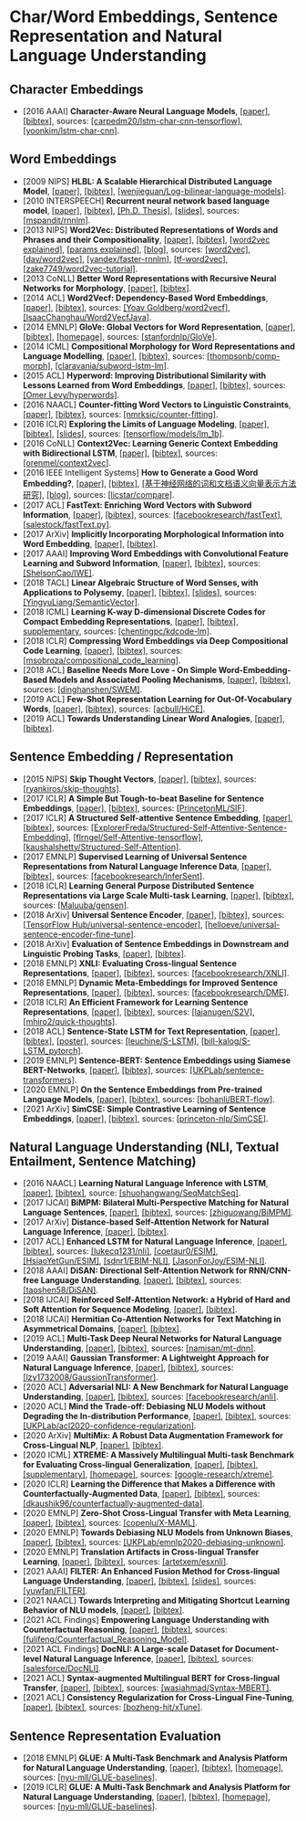 # Char/Word Embeddings, Sentence Representation and Natural Language Understanding

## Character Embeddings
- [2016 AAAI] **Character-Aware Neural Language Models**, [[paper]](https://arxiv.org/pdf/1508.06615.pdf), [[bibtex]](/Bibtex/Character-Aware%20Neural%20Language%20Models.bib), sources: [[carpedm20/lstm-char-cnn-tensorflow]](https://github.com/carpedm20/lstm-char-cnn-tensorflow), [[yoonkim/lstm-char-cnn]](https://github.com/yoonkim/lstm-char-cnn).

## Word Embeddings
- [2009 NIPS] **HLBL: A Scalable Hierarchical Distributed Language Model**, [[paper]](http://citeseerx.ist.psu.edu/viewdoc/download?doi=10.1.1.205.5467&rep=rep1&type=pdf), [[bibtex]](/Bibtex/HLBL.bib), [[wenjieguan/Log-bilinear-language-models]](https://github.com/wenjieguan/Log-bilinear-language-models).
- [2010 INTERSPEECH] **Recurrent neural network based language model**, [[paper]](http://www.fit.vutbr.cz/research/groups/speech/publi/2010/mikolov_interspeech2010_IS100722.pdf), [[bibtex]](/Bibtex/Recurrent%20neural%20network%20based%20language%20model.bib), [[Ph.D. Thesis]](http://www.fit.vutbr.cz/~imikolov/rnnlm/thesis.pdf), [[slides]](http://www.fit.vutbr.cz/~imikolov/rnnlm/google.pdf), sources: [[mspandit/rnnlm]](https://github.com/mspandit/rnnlm).
- [2013 NIPS] **Word2Vec: Distributed Representations of Words and Phrases and their Compositionality**, [[paper]](https://arxiv.org/pdf/1310.4546.pdf), [[bibtex]](/Bibtex/Word2Vec.bib), [[word2vec explained]](https://arxiv.org/pdf/1402.3722.pdf), [[params explained]](https://arxiv.org/pdf/1411.2738.pdf), [[blog]](https://isaacchanghau.github.io/post/word2vec/), sources: [[word2vec]](https://code.google.com/archive/p/word2vec/), [[dav/word2vec]](https://github.com/dav/word2vec), [[yandex/faster-rnnlm]](https://github.com/yandex/faster-rnnlm), [[tf-word2vec]](https://github.com/tensorflow/tensorflow/tree/master/tensorflow/examples/tutorials/word2vec), [[zake7749/word2vec-tutorial]](https://github.com/zake7749/word2vec-tutorial).
- [2013 CoNLL] **Better Word Representations with Recursive Neural Networks for Morphology**, [[paper]](https://www.aclweb.org/anthology/W13-3512.pdf), [[bibtex]](https://www.aclweb.org/anthology/W13-3512.bib).
- [2014 ACL] **Word2Vecf: Dependency-Based Word Embeddings**, [[paper]](https://www.aclweb.org/anthology/P14-2050.pdf), [[bibtex]](https://www.aclweb.org/anthology/P14-2050.bib), sources: [[Yoav Goldberg/word2vecf]](https://bitbucket.org/yoavgo/word2vecf), [[IsaacChanghau/Word2VecfJava]](https://github.com/IsaacChanghau/Word2VecfJava).
- [2014 EMNLP] **GloVe: Global Vectors for Word Representation**, [[paper]](https://nlp.stanford.edu/pubs/glove.pdf), [[bibtex]](https://www.aclweb.org/anthology/D14-1162.bib), [[homepage]](https://nlp.stanford.edu/projects/glove/), sources: [[stanfordnlp/GloVe]](https://github.com/stanfordnlp/GloVe).
- [2014 ICML] **Compositional Morphology for Word Representations and Language Modelling**, [[paper]](http://proceedings.mlr.press/v32/botha14.pdf), [[bibtex]](/Bibtex/Compositional%20Morphology%20for%20Word%20Representations%20and%20Language%20Modelling.bib), sources: [[thompsonb/comp-morph]](https://github.com/thompsonb/comp-morph), [[claravania/subword-lstm-lm]](https://github.com/claravania/subword-lstm-lm).
- [2015 ACL] **Hyperword: Improving Distributional Similarity with Lessons Learned from Word Embeddings**, [[paper]](https://www.aclweb.org/anthology/Q15-1016.pdf), [[bibtex]](https://www.aclweb.org/anthology/Q15-1016.bib), sources: [[Omer Levy/hyperwords]](https://bitbucket.org/omerlevy/hyperwords).
- [2016 NAACL] **Counter-fitting Word Vectors to Linguistic Constraints**, [[paper]](http://aclweb.org/anthology/N16-1018), [[bibtex]](/Bibtex/Counter-fitting%20Word%20Vectors%20to%20Linguistic%20Constraints.bib), sources: [[nmrksic/counter-fitting]](https://github.com/nmrksic/counter-fitting).
- [2016 ICLR] **Exploring the Limits of Language Modeling**, [[paper]](https://arxiv.org/pdf/1602.02410.pdf), [[bibtex]](/Bibtex/Exploring%20the%20Limits%20of%20Language%20Modeling.bib), [[slides]](https://www.cs.toronto.edu/~duvenaud/courses/csc2541/slides/lipnet.pdf), sources: [[tensorflow/models/lm_1b]](https://github.com/tensorflow/models/tree/master/research/lm_1b).
- [2016 CoNLL] **Context2Vec: Learning Generic Context Embedding with Bidirectional LSTM**, [[paper]](https://www.aclweb.org/anthology/K16-1006.pdf), [[bibtex]](https://www.aclweb.org/anthology/K16-1006.bib), sources: [[orenmel/context2vec]](https://github.com/orenmel/context2vec).
- [2016 IEEE Intelligent Systems] **How to Generate a Good Word Embedding?**, [[paper]](https://arxiv.org/pdf/1507.05523.pdf), [[bibtex]](/Bibtex/How%20to%20Generate%20a%20Good%20Word%20Embedding.bib), [[基于神经网络的词和文档语义向量表示方法研究]](https://arxiv.org/pdf/1611.05962.pdf), [[blog]](http://licstar.net/archives/620), sources: [[licstar/compare]](https://github.com/licstar/compare).
- [2017 ACL] **FastText: Enriching Word Vectors with Subword Information**, [[paper]](https://www.aclweb.org/anthology/Q17-1010.pdf), [[bibtex]](https://www.aclweb.org/anthology/Q17-1010.bib), sources: [[facebookresearch/fastText]](https://github.com/facebookresearch/fastText), [[salestock/fastText.py]](https://github.com/salestock/fastText.py).
- [2017 ArXiv] **Implicitly Incorporating Morphological Information into Word Embedding**, [[paper]](https://arxiv.org/pdf/1701.02481.pdf), [[bibtex]](/Bibtex/Implicitly%20Incorporating%20Morphological%20Information%20into%20Word%20Embedding.bib).
- [2017 AAAI] **Improving Word Embeddings with Convolutional Feature Learning and Subword Information**, [[paper]](https://aaai.org/ocs/index.php/AAAI/AAAI17/paper/view/14724/14187), [[bibtex]](/Bibtex/Improving%20Word%20Embeddings%20with%20Convolutional%20Feature%20Learning%20and%20Subword%20Information.bib), sources: [[ShelsonCao/IWE]](https://github.com/ShelsonCao/IWE).
- [2018 TACL] **Linear Algebraic Structure of Word Senses, with Applications to Polysemy**, [[paper]](https://www.aclweb.org/anthology/Q18-1034.pdf), [[bibtex]](https://www.aclweb.org/anthology/Q18-1034.bib), [[slides]](https://pdfs.semanticscholar.org/d770/5adf01fc9791337ed17dd37236129ef3a0f4.pdf), sources: [[YingyuLiang/SemanticVector]](https://github.com/YingyuLiang/SemanticVector).
- [2018 ICML] **Learning K-way D-dimensional Discrete Codes for Compact Embedding Representations**, [[paper]](https://arxiv.org/pdf/1806.09464.pdf), [[bibtex]](/Bibtex/Learning%20K-way%20D-dimensional%20Discrete%20Codes%20for%20Compact%20Embedding%20Representations.bib), [supplementary](http://web.cs.ucla.edu/~yzsun/papers/2018_icml_KDCoding_supp.pdf), sources: [[chentingpc/kdcode-lm]](https://github.com/chentingpc/kdcode-lm).
- [2018 ICLR] **Compressing Word Embeddings via Deep Compositional Code Learning**, [[paper]](https://openreview.net/pdf?id=BJRZzFlRb), [[bibtex]](/Bibtex/Compressing%20Word%20Embeddings%20via%20Deep%20Compositional%20Code%20Learning.bib), sources: [[msobroza/compositional_code_learning]](https://github.com/msobroza/compositional_code_learning).
- [2018 ACL] **Baseline Needs More Love - On Simple Word-Embedding-Based Models and Associated Pooling Mechanisms**, [[paper]](https://www.aclweb.org/anthology/P18-1041), [[bibtex]](/Bibtex/Baseline%20Needs%20More%20Love.bib), sources: [[dinghanshen/SWEM]](https://github.com/dinghanshen/SWEM).
- [2019 ACL] **Few-Shot Representation Learning for Out-Of-Vocabulary Words**, [[paper]](https://www.aclweb.org/anthology/P19-1402.pdf), [[bibtex]](/Bibtex/Few-Shot%20Representation%20Learning%20for%20Out-Of-Vocabulary%20Words.bib), sources: [[acbull/HiCE]](https://github.com/acbull/HiCE).
- [2019 ACL] **Towards Understanding Linear Word Analogies**, [[paper]](https://www.aclweb.org/anthology/P19-1315.pdf), [[bibtex]](https://www.aclweb.org/anthology/P19-1315.bib).

## Sentence Embedding / Representation
- [2015 NIPS] **Skip Thought Vectors**, [[paper]](https://papers.nips.cc/paper/5950-skip-thought-vectors.pdf), [[bibtex]](/Bibtex/Skip%20Thought%20Vectors.bib), sources: [[ryankiros/skip-thoughts]](https://github.com/ryankiros/skip-thoughts).
- [2017 ICLR] **A Simple But Tough-to-beat Baseline for Sentence Embeddings**, [[paper]](https://openreview.net/pdf?id=SyK00v5xx), [[bibtex]](/Bibtex/A%20Simple%20But%20Tough-to-beat%20Baseline%20for%20Sentence%20Embeddings.bib), sources: [[PrincetonML/SIF]](https://github.com/PrincetonML/SIF).
- [2017 ICLR] **A Structured Self-attentive Sentence Embedding**, [[paper]](https://arxiv.org/pdf/1703.03130.pdf), [[bibtex]](/Bibtex/A%20Structured%20Self-attentive%20Sentence%20Embedding.bib), sources: [[ExplorerFreda/Structured-Self-Attentive-Sentence-Embedding]](https://github.com/ExplorerFreda/Structured-Self-Attentive-Sentence-Embedding), [[flrngel/Self-Attentive-tensorflow]](https://github.com/flrngel/Self-Attentive-tensorflow), [[kaushalshetty/Structured-Self-Attention]](https://github.com/kaushalshetty/Structured-Self-Attention).
- [2017 EMNLP] **Supervised Learning of Universal Sentence Representations from Natural Language Inference Data**, [[paper]](http://aclweb.org/anthology/D17-1070), [[bibtex]](/Bibtex/Supervised%20Learning%20of%20Universal%20Sentence%20Representations%20from%20Natural%20Language%20Inference%20Data.bib), sources: [[facebookresearch/InferSent]](https://github.com/facebookresearch/InferSent).
- [2018 ICLR] **Learning General Purpose Distributed Sentence Representations via Large Scale Multi-task Learning**, [[paper]](https://openreview.net/pdf?id=B18WgG-CZ), [[bibtex]](/Bibtex/Learning%20General%20Purpose%20Distributed%20Sentence%20Representations%20via%20Large%20Scale%20Multi-task%20Learning.bib), sources: [[Maluuba/gensen]](https://github.com/Maluuba/gensen).
- [2018 ArXiv] **Universal Sentence Encoder**, [[paper]](https://arxiv.org/pdf/1803.11175.pdf), [[bibtex]](/Bibtex/Universal%20Sentence%20Encoder.bib), sources: [[TensorFlow Hub/universal-sentence-encoder]](https://tfhub.dev/google/universal-sentence-encoder/1), [[helloeve/universal-sentence-encoder-fine-tune]](https://github.com/helloeve/universal-sentence-encoder-fine-tune).
- [2018 ArXiv] **Evaluation of Sentence Embeddings in Downstream and Linguistic Probing Tasks**, [[paper]](https://arxiv.org/pdf/1806.06259.pdf), [[bibtex]](/Bibtex/Evaluation%20of%20sentence%20embeddings%20in%20downstream%20and%20linguistic%20probing%20tasks.bib).
- [2018 EMNLP] **XNLI: Evaluating Cross-lingual Sentence Representations**, [[paper]](http://aclweb.org/anthology/D18-1269), [[bibtex]](/Bibtex/XNLI%20-%20Evaluating%20Cross-lingual%20Sentence%20Representations.bib), sources: [[facebookresearch/XNLI]](https://github.com/facebookresearch/XNLI).
- [2018 EMNLP] **Dynamic Meta-Embeddings for Improved Sentence Representations**, [[paper]](http://aclweb.org/anthology/D18-1176), [[bibtex]](/Bibtex/Dynamic%20Meta-Embeddings%20for%20Improved%20Sentence%20Representations.bib), sources: [[facebookresearch/DME]](https://github.com/facebookresearch/DME).
- [2018 ICLR] **An Efficient Framework for Learning Sentence Representations**, [[paper]](https://openreview.net/pdf?id=rJvJXZb0W), [[bibtex]](/Bibtex/An%20Efficient%20Framework%20for%20Learning%20Sentence%20Representations.bib), sources: [[lajanugen/S2V]](https://github.com/lajanugen/S2V), [[mhiro2/quick-thoughts]](https://github.com/mhiro2/quick-thoughts).
- [2018 ACL] **Sentence-State LSTM for Text Representation**, [[paper]](https://www.aclweb.org/anthology/P18-1030.pdf), [[bibtex]](/Bibtex/Sentence-State%20LSTM%20for%20Text%20Representation.bib), [[poster]](https://www.aclweb.org/anthology/attachments/P18-1030.Poster.pdf), sources: [[leuchine/S-LSTM]](https://github.com/leuchine/S-LSTM), [[bill-kalog/S-LSTM_pytorch]](https://github.com/bill-kalog/S-LSTM_pytorch).
- [2019 EMNLP] **Sentence-BERT: Sentence Embeddings using Siamese BERT-Networks**, [[paper]](https://www.aclweb.org/anthology/D19-1410.pdf), [[bibtex]](https://www.aclweb.org/anthology/D19-1410.bib), sources: [[UKPLab/sentence-transformers]](https://github.com/UKPLab/sentence-transformers).
- [2020 EMNLP] **On the Sentence Embeddings from Pre-trained Language Models**, [[paper]](https://www.aclweb.org/anthology/2020.emnlp-main.733.pdf), [[bibtex]](https://www.aclweb.org/anthology/2020.emnlp-main.733.bib), sources: [[bohanli/BERT-flow]](https://github.com/bohanli/BERT-flow).
- [2021 ArXiv] **SimCSE: Simple Contrastive Learning of Sentence Embeddings**, [[paper]](https://arxiv.org/pdf/2104.08821.pdf), [[bibtex]](/Bibtex/SimCSE%20-%20Simple%20Contrastive%20Learning%20of%20Sentence%20Embeddings.bib), sources: [[princeton-nlp/SimCSE]](https://github.com/princeton-nlp/SimCSE).

## Natural Language Understanding (NLI, Textual Entailment, Sentence Matching)
- [2016 NAACL] **Learning Natural Language Inference with LSTM**, [[paper]](http://www.aclweb.org/anthology/N16-1170), [[bibtex]](/Bibtex/Learning%20Natural%20Language%20Inference%20with%20LSTM.bib), source: [[shuohangwang/SeqMatchSeq]](https://github.com/shuohangwang/SeqMatchSeq).
- [2017 IJCAI] **BiMPM: Bilateral Multi-Perspective Matching for Natural Language Sentences**, [[paper]](https://arxiv.org/pdf/1702.03814.pdf), [[bibtex]](/Bibtex/Bilateral%20Multi-Perspective%20Matching%20for%20Natural%20Language%20Sentences.bib), sources: [[zhiguowang/BiMPM]](https://github.com/zhiguowang/BiMPM).
- [2017 ArXiv] **Distance-based Self-Attention Network for Natural Language Inference**, [[paper]](https://arxiv.org/pdf/1712.02047.pdf), [[bibtex]](/Bibtex/Distance-based%20Self-Attention%20Network%20for%20Natural%20Language%20Inference.bib).
- [2017 ACL] **Enhanced LSTM for Natural Language Inference**, [[paper]](http://aclweb.org/anthology/P17-1152), [[bibtex]](/Bibtex/Enhanced%20LSTM%20for%20Natural%20Language%20Inference.bib), sources: [[lukecq1231/nli]](https://github.com/lukecq1231/nli), [[coetaur0/ESIM]](https://github.com/coetaur0/ESIM), [[HsiaoYetGun/ESIM]](https://github.com/HsiaoYetGun/ESIM), [[sdnr1/EBIM-NLI]](https://github.com/sdnr1/EBIM-NLI), [[JasonForJoy/ESIM-NLI]](https://github.com/JasonForJoy/ESIM-NLI).
- [2018 AAAI] **DiSAN: Directional Self-Attention Network for RNN/CNN-free Language Understanding**, [[paper]](https://arxiv.org/pdf/1709.04696.pdf), [[bibtex]](/Bibtex/DiSAN%20-%20Directional%20Self-Attention%20Network%20for%20RNN%20-%20CNN-free%20Language%20Understanding.bib), sources: [[taoshen58/DiSAN]](https://github.com/taoshen58/DiSAN).
- [2018 IJCAI] **Reinforced Self-Attention Network: a Hybrid of Hard and Soft Attention for Sequence Modeling**, [[paper]](https://www.ijcai.org/proceedings/2018/0604.pdf), [[bibtex]](/Bibtex/Reinforced%20Self-Attention%20Network%20-%20a%20Hybrid%20of%20Hard%20and%20Soft%20Attention%20for%20Sequence%20Modeling.bib).
- [2018 IJCAI] **Hermitian Co-Attention Networks for Text Matching in Asymmetrical Domains**, [[paper]](https://www.ijcai.org/proceedings/2018/0615.pdf), [[bibtex]](/Bibtex/Hermitian%20Co-Attention%20Networks%20for%20Text%20Matching%20in%20Asymmetrical%20Domains.bib).
- [2019 ACL] **Multi-Task Deep Neural Networks for Natural Language Understanding**, [[paper]](https://www.aclweb.org/anthology/P19-1441.pdf), [[bibtex]](/Bibtex/Multi-Task%20Deep%20Neural%20Networks%20for%20Natural%20Language%20Understanding.bib), sources: [[namisan/mt-dnn]](https://github.com/namisan/mt-dnn).
- [2019 AAAI] **Gaussian Transformer: A Lightweight Approach for Natural Language Inference**, [[paper]](https://ojs.aaai.org//index.php/AAAI/article/view/4614), [[bibtex]](/Bibtex/Gaussian%20Transformer%20-%20A%20Lightweight%20Approach%20for%20Natural%20Language%20Inference.bib), sources: [[lzy1732008/GaussionTransformer]](https://github.com/lzy1732008/GaussionTransformer).
- [2020 ACL] **Adversarial NLI: A New Benchmark for Natural Language Understanding**, [[paper]](https://www.aclweb.org/anthology/2020.acl-main.441.pdf), [[bibtex]](https://www.aclweb.org/anthology/2020.acl-main.441.bib), sources: [[facebookresearch/anli]](https://github.com/facebookresearch/anli).
- [2020 ACL] **Mind the Trade-off: Debiasing NLU Models without Degrading the In-distribution Performance**, [[paper]](https://aclanthology.org/2020.acl-main.770.pdf), [[bibtex]](/Bibtex/Mind%20the%20Trade-off%20-%20Debiasing%20NLU%20Models%20without%20Degrading%20the%20In-distribution%20Performance.bib), sources: [[UKPLab/acl2020-confidence-regularization]](https://github.com/UKPLab/acl2020-confidence-regularization).
- [2020 ArXiv] **MultiMix: A Robust Data Augmentation Framework for Cross-Lingual NLP**, [[paper]](https://arxiv.org/pdf/2004.13240.pdf), [[bibtex]](/Bibtex/MultiMix%20-%20A%20Robust%20Data%20Augmentation%20Framework%20for%20Cross-Lingual%20NLP.bib).
- [2020 ICML] **XTREME: A Massively Multilingual Multi-task Benchmark for Evaluating Cross-lingual Generalization**, [[paper]](http://proceedings.mlr.press/v119/hu20b/hu20b.pdf), [[bibtex]](/Bibtex/XTREME%20-%20A%20Massively%20Multilingual%20Multi-task%20Benchmark%20for%20Evaluating%20Cross-lingual%20Generalization.bib), [[supplementary]](http://proceedings.mlr.press/v119/hu20b/hu20b-supp.pdf), [[homepage]](https://sites.research.google/xtreme), sources: [[google-research/xtreme]](https://github.com/google-research/xtreme).
- [2020 ICLR] **Learning the Difference that Makes a Difference with Counterfactually-Augmented Data**, [[paper]](https://openreview.net/pdf?id=Sklgs0NFvr), [[bibtex]](/Bibtex/Learning%20the%20Difference%20that%20Makes%20a%20Difference%20with%20Counterfactually-Augmented%20Data.bib), sources: [[dkaushik96/counterfactually-augmented-data]](https://github.com/dkaushik96/counterfactually-augmented-data).
- [2020 EMNLP] **Zero-Shot Cross-Lingual Transfer with Meta Learning**, [[paper]](https://www.aclweb.org/anthology/2020.emnlp-main.368.pdf), [[bibtex]](https://www.aclweb.org/anthology/2020.emnlp-main.368.bib), sources: [[copenlu/X-MAML]](https://github.com/copenlu/X-MAML).
- [2020 EMNLP] **Towards Debiasing NLU Models from Unknown Biases**, [[paper]](https://aclanthology.org/2020.emnlp-main.613.pdf), [[bibtex]](/Bibtex/Towards%20Debiasing%20NLU%20Models%20from%20Unknown%20Biases.bib), sources: [[UKPLab/emnlp2020-debiasing-unknown]](https://github.com/UKPLab/emnlp2020-debiasing-unknown).
- [2020 EMNLP] **Translation Artifacts in Cross-lingual Transfer Learning**, [[paper]](https://aclanthology.org/2020.emnlp-main.618.pdf), [[bibtex]](/Bibtex/Translation%20Artifacts%20in%20Cross-lingual%20Transfer%20Learning.bib), sources: [[artetxem/esxnli]](https://github.com/artetxem/esxnli).
- [2021 AAAI] **FILTER: An Enhanced Fusion Method for Cross-lingual Language Understanding**, [[paper]](https://arxiv.org/pdf/2009.05166.pdf), [[bibtex]](/Bibtex/FILTER%20-%20An%20Enhanced%20Fusion%20Method%20for%20Cross-lingual%20Language%20Understanding.bib), [[slides]](https://zhegan27.github.io/Papers/filter_slides.pdf), sources: [[yuwfan/FILTER]](https://github.com/yuwfan/FILTER).
- [2021 NAACL] **Towards Interpreting and Mitigating Shortcut Learning Behavior of NLU models**, [[paper]](https://aclanthology.org/2021.naacl-main.71.pdf), [[bibtex]](/Bibtex/Towards%20Interpreting%20and%20Mitigating%20Shortcut%20Learning%20Behavior%20of%20NLU%20models.bib).
- [2021 ACL Findings] **Empowering Language Understanding with Counterfactual Reasoning**, [[paper]](https://aclanthology.org/2021.findings-acl.196.pdf), [[bibtex]](/Bibtex/Empowering%20Language%20Understanding%20with%20Counterfactual%20Reasoning.bib), sources: [[fulifeng/Counterfactual_Reasoning_Model]](https://github.com/fulifeng/Counterfactual_Reasoning_Model).
- [2021 ACL Findings] **DocNLI: A Large-scale Dataset for Document-level Natural Language Inference**, [[paper]](https://aclanthology.org/2021.findings-acl.435.pdf), [[bibtex]](/Bibtex/DocNLI%20-%20A%20Large-scale%20Dataset%20for%20Document-level%20Natural%20Language%20Inference.bib), sources: [[salesforce/DocNLI]](https://github.com/salesforce/DocNLI).
- [2021 ACL] **Syntax-augmented Multilingual BERT for Cross-lingual Transfer**, [[paper]](https://aclanthology.org/2021.acl-long.350.pdf), [[bibtex]](/Bibtex/Syntax-augmented%20Multilingual%20BERT%20for%20Cross-lingual%20Transfer.bib), sources: [[wasiahmad/Syntax-MBERT]](https://github.com/wasiahmad/Syntax-MBERT).
- [2021 ACL] **Consistency Regularization for Cross-Lingual Fine-Tuning**, [[paper]](https://aclanthology.org/2021.acl-long.264.pdf), [[bibtex]](/Bibtex/Consistency%20Regularization%20for%20Cross-Lingual%20Fine-Tuning.bib), sources: [[bozheng-hit/xTune]](https://github.com/bozheng-hit/xTune).

## Sentence Representation Evaluation
- [2018 EMNLP] **GLUE: A Multi-Task Benchmark and Analysis Platform for Natural Language Understanding**, [[paper]](http://aclweb.org/anthology/W18-5446), [[bibtex]](/Bibtex/GLUE%20-%02A%20Multi-Task%20Benchmark%20and%20Analysis%20Platform%20for%20Natural%20Language%20Understanding.bib), [[homepage]](https://gluebenchmark.com), sources: [[nyu-mll/GLUE-baselines]](https://github.com/nyu-mll/GLUE-baselines).
- [2019 ICLR] **GLUE: A Multi-Task Benchmark and Analysis Platform for Natural Language Understanding**, [[paper]](https://openreview.net/pdf?id=rJ4km2R5t7), [[bibtex]](/Bibtex/GLUE%20-%02A%20Multi-Task%20Benchmark%20and%20Analysis%20Platform%20for%20Natural%20Language%20Understanding.bib), [[homepage]](https://gluebenchmark.com), sources: [[nyu-mll/GLUE-baselines]](https://github.com/nyu-mll/GLUE-baselines).
